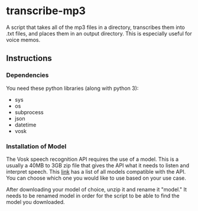 # transcribe-mp3
A script that takes all of the mp3 files in a directory, transcribes them into .txt files, and places them in an output directory. This is especially useful for voice memos.


## Instructions

### Dependencies 

You need these python libraries (along with python 3):
- sys
- os
- subprocess
- json
- datetime
- vosk

### Installation of Model

The Vosk speech recognition API requires the use of a model. This is a usually a
40MB to 3GB zip file that gives the API what it needs to listen and interpret
speech. This [link](https://alphacephei.com/vosk/models) has a list of all
models compatible with the API. You can choose which one you would like to use
based on your use case.

After downloading your model of choice, unzip it and rename it "model." It needs
to be renamed model in order for the script to be able to find the model you
downloaded.
